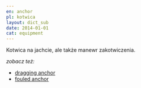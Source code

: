 ```yaml
---
en: anchor
pl: kotwica
layout: dict_sub
date: 2014-01-01
cat: equipment
---
```


Kotwica na jachcie, ale także manewr zakotwiczenia.

*zobacz też:*

* [dragging anchor](/dict/d/dragging-anchor.html)
* [fouled anchor](/dict/f/fouled-anchor.html)